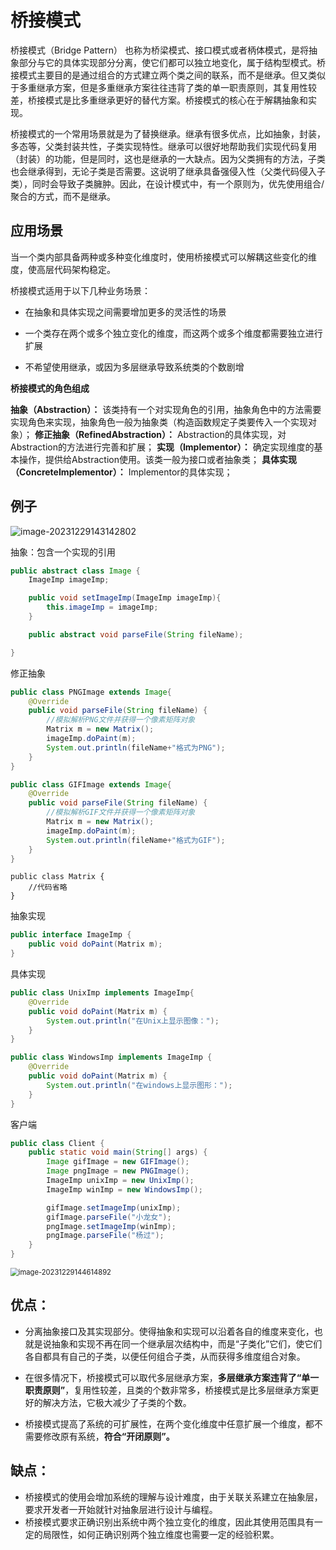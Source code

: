 # 桥接模式

桥接模式（Bridge Pattern） 也称为桥梁模式、接口模式或者柄体模式，是将抽象部分与它的具体实现部分分离，使它们都可以独立地变化，属于结构型模式。桥接模式主要目的是通过组合的方式建立两个类之间的联系，而不是继承。但又类似于多重继承方案，但是多重继承方案往往违背了类的单一职责原则，其复用性较差，桥接模式是比多重继承更好的替代方案。桥接模式的核心在于解耦抽象和实现。

桥接模式的一个常用场景就是为了替换继承。继承有很多优点，比如抽象，封装，多态等，父类封装共性，子类实现特性。继承可以很好地帮助我们实现代码复用（封装）的功能，但是同时，这也是继承的一大缺点。因为父类拥有的方法，子类也会继承得到，无论子类是否需要。这说明了继承具备强侵入性（父类代码侵入子类），同时会导致子类臃肿。因此，在设计模式中，有一个原则为，优先使用组合/聚合的方式，而不是继承。



## 应用场景

当一个类内部具备两种或多种变化维度时，使用桥接模式可以解耦这些变化的维度，使高层代码架构稳定。

桥接模式适用于以下几种业务场景：

- 在抽象和具体实现之间需要增加更多的灵活性的场景

- 一个类存在两个或多个独立变化的维度，而这两个或多个维度都需要独立进行扩展

- 不希望使用继承，或因为多层继承导致系统类的个数剧增

  



**桥接模式的角色组成**

**抽象（Abstraction）：** 该类持有一个对实现角色的引用，抽象角色中的方法需要实现角色来实现，抽象角色一般为抽象类（构造函数规定子类要传入一个实现对象）；
**修正抽象（RefinedAbstraction）：** Abstraction的具体实现，对Abstraction的方法进行完善和扩展；
**实现（Implementor）：** 确定实现维度的基本操作，提供给Abstraction使用。该类一般为接口或者抽象类；
**具体实现（ConcreteImplementor）：** Implementor的具体实现；



## 例子



![image-20231229143142802](https://palepics.oss-cn-guangzhou.aliyuncs.com/img/image-20231229143142802.png)



抽象：包含一个实现的引用

```java
public abstract class Image {
    ImageImp imageImp;

    public void setImageImp(ImageImp imageImp){
        this.imageImp = imageImp;
    }

    public abstract void parseFile(String fileName);

}
```

修正抽象

```java
public class PNGImage extends Image{
    @Override
    public void parseFile(String fileName) {
        //模拟解析PNG文件并获得一个像素矩阵对象
        Matrix m = new Matrix();
        imageImp.doPaint(m);
        System.out.println(fileName+"格式为PNG");
    }
}
```

```java
public class GIFImage extends Image{
    @Override
    public void parseFile(String fileName) {
        //模拟解析GIF文件并获得一个像素矩阵对象
        Matrix m = new Matrix();
        imageImp.doPaint(m);
        System.out.println(fileName+"格式为GIF");
    }
}

```

```
public class Matrix {
    //代码省略
}
```



抽象实现

```java
public interface ImageImp {
    public void doPaint(Matrix m);
}

```

具体实现

```java
public class UnixImp implements ImageImp{
    @Override
    public void doPaint(Matrix m) {
        System.out.println("在Unix上显示图像：");
    }
}
```

```java
public class WindowsImp implements ImageImp {
    @Override
    public void doPaint(Matrix m) {
        System.out.println("在windows上显示图形：");
    }
}

```

客户端

```java
public class Client {
    public static void main(String[] args) {
        Image gifImage = new GIFImage();
        Image pngImage = new PNGImage();
        ImageImp unixImp = new UnixImp();
        ImageImp winImp = new WindowsImp();

        gifImage.setImageImp(unixImp);
        gifImage.parseFile("小龙女");
        pngImage.setImageImp(winImp);
        pngImage.parseFile("杨过");
    }
}

```

<img src="https://palepics.oss-cn-guangzhou.aliyuncs.com/img/image-20231229144614892.png" alt="image-20231229144614892" style="zoom: 80%;" />





## 优点：

- 分离抽象接口及其实现部分。使得抽象和实现可以沿着各自的维度来变化，也就是说抽象和实现不再在同一个继承层次结构中，而是“子类化”它们，使它们各自都具有自己的子类，以便任何组合子类，从而获得多维度组合对象。

- 在很多情况下，桥接模式可以取代多层继承方案，**多层继承方案违背了“单一职责原则”**，复用性较差，且类的个数非常多，桥接模式是比多层继承方案更好的解决方法，它极大减少了子类的个数。

- 桥接模式提高了系统的可扩展性，在两个变化维度中任意扩展一个维度，都不需要修改原有系统，**符合“开闭原则”。**


## 缺点：

- 桥接模式的使用会增加系统的理解与设计难度，由于关联关系建立在抽象层，要求开发者一开始就针对抽象层进行设计与编程。
- 桥接模式要求正确识别出系统中两个独立变化的维度，因此其使用范围具有一定的局限性，如何正确识别两个独立维度也需要一定的经验积累。
  













